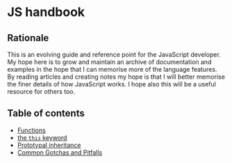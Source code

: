 # JS handbook

## Rationale
This is an evolving guide and reference point for the JavaScript developer. My hope here is to grow and maintain an archive of documentation and examples in the hope that I can memorise more of the language features. By reading articles and creating notes my hope is that I will better memorise the finer details of how JavaScript works. I hope also this will be a useful resource for others too.

## Table of contents

- [Functions](https://github.com/kojinkai/js-handbook/tree/master/functions)
- [the `this` keyword](https://github.com/kojinkai/js-handbook/tree/master/this)
- [Prototypal inheritance](https://github.com/kojinkai/js-handbook/tree/master/prototypal-inheritance)
- [Common Gotchas and Pitfalls](https://github.com/kojinkai/js-handbook/tree/master/gotchas)
 
